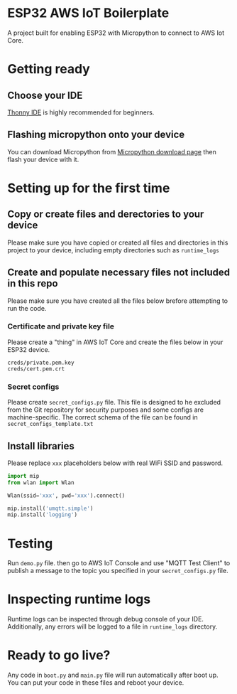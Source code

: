 # ESP32 AWS IoT Boilerplate
A project built for enabling ESP32 with Micropython to connect to AWS Iot Core.

# Getting ready
## Choose your IDE
[Thonny IDE](https://thonny.org/) is highly recommended for beginners. 

## Flashing micropython onto your device
You can download Micropython from [Micropython download page](https://micropython.org/download/) then flash your device with it.

# Setting up for the first time
## Copy or create files and derectories to your device
Please make sure you have copied or created all files and directories in this project to your device, including empty directories such as `runtime_logs`

## Create and populate necessary files not included in this repo
Please make sure you have created all the files below brefore attempting to run the code.

### Certificate and private key file
Please create a "thing" in AWS IoT Core and create the files below in your ESP32 device. 
```
creds/private.pem.key
creds/cert.pem.crt
```

### Secret configs
Please create `secret_configs.py` file.
This file is designed to he excluded from the Git repository for security purposes and some configs are machine-specific.
The correct schema of the file can be found in `secret_configs_template.txt`

## Install libraries
Please replace `xxx` placeholders below with real WiFi SSID and password.
```python
import mip
from wlan import Wlan

Wlan(ssid='xxx', pwd='xxx').connect()

mip.install('umqtt.simple')
mip.install('logging')
```

# Testing
Run `demo.py` file. then go to AWS IoT Console and use "MQTT Test Client" to publish a message to the topic you specified in your `secret_configs.py` file.

# Inspecting runtime logs
Runtime logs can be inspected through debug console of your IDE. Additionally, any errors will be logged to a file in `runtime_logs` directory.

# Ready to go live?
Any code in `boot.py` and `main.py` file will run automatically after boot up. You can put your code in these files and reboot your device.
